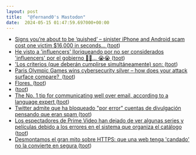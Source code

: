 ```yaml
---
layout: post
title:  "@fernand0's Mastodon"
date:  2024-05-15 01:47:59.697000+00:00
---
```

*  [Signs you’re about to be ‘quished’ – sinister iPhone and Android scam cost one victim $16,000 in seconds... ](https://www.the-sun.com/tech/11029875/signs-quished-sinister-iphone-android-scam-iphone-android) ([toot](https://mastodon.social/@fernand0/112442584576589574))
*  [He visto a &#39;influencers&#39; lloriqueando por no ser considerados &#39;influencers&#39; por el gobierno 🤣🤣... 😭😭 ](https://mastodon.social/@fernand0/112440819437003570) ([toot](https://mastodon.social/@fernand0/112440819437003570))
*  [&#39;Los criterios (que deberán cumplirse simultáneamente) son: ](https://mastodon.social/@fernand0/112440818250200161) ([toot](https://mastodon.social/@fernand0/112440818250200161))
*  [Paris Olympic Games wins cybersecurity silver – how does your attack surface compare?  ](https://outpost24.com/blog/paris-olympic-games-easm-cybersecurity) ([toot](https://mastodon.social/@fernand0/112440610123389169))
*  [Flores. ](https://avecesunafoto.wordpress.com/2024/05/14/flores-11) ([toot](https://mastodon.social/@fernand0/112440520405485803))
*  [ ](https://mastodon.social/@macosas) ([toot](https://mastodon.social/@fernand0/112440451058543560))
*  [The No. 1 tip for communicating well over email, according to a language expert  ](https://www.cnbc.com/2024/04/12/no-1-tip-for-communicating-over-email-according-to-a-language-expert.html) ([toot](https://mastodon.social/@fernand0/112440295257103469))
*  [Twitter admite que ha bloqueado "por error" cuentas de divulgación pensando que eran spam ](https://www.epe.es/es/activos/empresas/20240417/twitter-admite-bloqueado-error-cuentas-10119652) ([toot](https://mastodon.social/@fernand0/112440116749713182))
*  [Los espectadores de Prime Video han dejado de ver algunas series y películas debido a los errores en el sistema que organiza el catálogo ](https://www.businessinsider.es/errores-prime-video-cuestan-espectadores-amazon-137984) ([toot](https://mastodon.social/@fernand0/112439918979214670))
*  [Desmontamos el gran mito sobre HTTPS: que una web tenga 'candado' no la convierte en segura ](https://www.genbeta.com/seguridad/desmontamos-gran-mito-https-que-web-tenga-candado-no-convierte-segur) ([toot](https://mastodon.social/@fernand0/112439745893088070))
